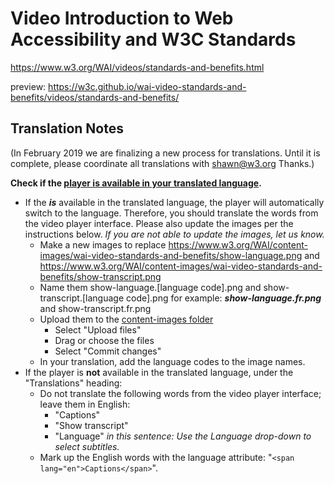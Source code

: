 # Video Introduction to Web Accessibility and W3C Standards
https://www.w3.org/WAI/videos/standards-and-benefits.html

preview: https://w3c.github.io/wai-video-standards-and-benefits/videos/standards-and-benefits/

## Translation Notes

(In February 2019 we are finalizing a new process for translations. Until it is complete, please coordinate all translations with shawn@w3.org Thanks.)

**Check if the [player is available in your translated language](https://github.com/ableplayer/ableplayer/blob/master/README.md#user-content-supported-languages).**

* If the _**is**_ available in the translated language, the player will automatically switch to the language. Therefore, you should translate the words from the video player interface. Please also update the images per the instructions below. _If you are not able to update the images, let us know._
   * Make a new images to replace https://www.w3.org/WAI/content-images/wai-video-standards-and-benefits/show-language.png and https://www.w3.org/WAI/content-images/wai-video-standards-and-benefits/show-transcript.png
   * Name them show-language.[language code].png and show-transcript.[language code].png for example: _**show-language.fr.png**_ and show-transcript.fr.png
   * Upload them to the [content-images folder](https://github.com/w3c/wai-video-standards-and-benefits/tree/master/content-images/wai-video-standards-and-benefits)
      * Select "Upload files"
      * Drag or choose the files
      * Select "Commit changes"
   * In your translation, add the language codes to the image names.
* If the player is **not** available in the translated language, under the "Translations" heading:
   * Do not translate the following words from the video player interface; leave them in English:
     * "Captions"
     * "Show transcript"
     * "Language" _in this sentence: Use the Language drop-down to select subtitles._
   * Mark up the English words with the language attribute: "`<span lang="en">Captions</span>`". 
